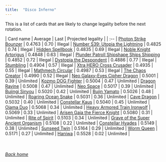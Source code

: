 ```yaml
---
title:  "Disco Inferno"
---
```


This is a list of cards that are likely to change legality before the next rotation.

| Card name | Average | Last | Projected legality |
| :-- |
[Photon Strike Bounzer](https://db.ygoprodeck.com/card/?search=Photon%20Strike%20Bounzer) | 0.4763 | 0.70 | Illegal |
[Number S39: Utopia the Lightning](https://db.ygoprodeck.com/card/?search=Number%20S39:%20Utopia%20the%20Lightning) | 0.4825 | 0.74 | Illegal |
[Hidden Spellbook](https://db.ygoprodeck.com/card/?search=Hidden%20Spellbook) | 0.4835 | 0.69 | Illegal |
[Noble Knight Artorigus](https://db.ygoprodeck.com/card/?search=Noble%20Knight%20Artorigus) | 0.4848 | 0.63 | Illegal |
[Plunder Patroll Shipshape Ships Shipping](https://db.ygoprodeck.com/card/?search=Plunder%20Patroll%20Shipshape%20Ships%20Shipping) | 0.4852 | 0.72 | Illegal |
[Dystopia the Despondent](https://db.ygoprodeck.com/card/?search=Dystopia%20the%20Despondent) | 0.4886 | 0.77 | Illegal |
[Stumbling](https://db.ygoprodeck.com/card/?search=Stumbling) | 0.4904 | 0.57 | Illegal |
[Xtra HERO Cross Crusader](https://db.ygoprodeck.com/card/?search=Xtra%20HERO%20Cross%20Crusader) | 0.4935 | 0.55 | Illegal |
[Mathmech Circular](https://db.ygoprodeck.com/card/?search=Mathmech%20Circular) | 0.4987 | 0.53 | Illegal |
[The Chaos Creator](https://db.ygoprodeck.com/card/?search=The%20Chaos%20Creator) | 0.4990 | 0.52 | Illegal |
[Neo Galaxy-Eyes Cipher Dragon](https://db.ygoprodeck.com/card/?search=Neo%20Galaxy-Eyes%20Cipher%20Dragon) | 0.5001 | 0.39 | Unlimited |
[Kozmo DOG Fighter](https://db.ygoprodeck.com/card/?search=Kozmo%20DOG%20Fighter) | 0.5004 | 0.47 | Unlimited |
[Dragon Ravine](https://db.ygoprodeck.com/card/?search=Dragon%20Ravine) | 0.5008 | 0.47 | Unlimited |
[Neo Space](https://db.ygoprodeck.com/card/?search=Neo%20Space) | 0.5017 | 0.39 | Unlimited |
[Bujingi Sinyou](https://db.ygoprodeck.com/card/?search=Bujingi%20Sinyou) | 0.5020 | 0.42 | Unlimited |
[Bujin Yamato](https://db.ygoprodeck.com/card/?search=Bujin%20Yamato) | 0.5026 | 0.48 | Unlimited |
[Roaring Ocean Snake](https://db.ygoprodeck.com/card/?search=Roaring%20Ocean%20Snake) | 0.5031 | 0.36 | Unlimited |
[Cave Dragon](https://db.ygoprodeck.com/card/?search=Cave%20Dragon) | 0.5032 | 0.40 | Unlimited |
[Constellar Kaus](https://db.ygoprodeck.com/card/?search=Constellar%20Kaus) | 0.5040 | 0.45 | Unlimited |
[Ojama Duo](https://db.ygoprodeck.com/card/?search=Ojama%20Duo) | 0.5068 | 0.34 | Unlimited |
[Heavy Armored Train Ironwolf](https://db.ygoprodeck.com/card/?search=Heavy%20Armored%20Train%20Ironwolf) | 0.5069 | 0.33 | Unlimited |
[Arisen Gaia the Fierce Knight](https://db.ygoprodeck.com/card/?search=Arisen%20Gaia%20the%20Fierce%20Knight) | 0.5080 | 0.31 | Unlimited |
[Rite of Spirit](https://db.ygoprodeck.com/card/?search=Rite%20of%20Spirit) | 0.5103 | 0.34 | Unlimited |
[Grave of the Super Ancient Organism](https://db.ygoprodeck.com/card/?search=Grave%20of%20the%20Super%20Ancient%20Organism) | 0.5108 | 0.22 | Unlimited |
[Constellar Hyades](https://db.ygoprodeck.com/card/?search=Constellar%20Hyades) | 0.5149 | 0.38 | Unlimited |
[Sunseed Twin](https://db.ygoprodeck.com/card/?search=Sunseed%20Twin) | 0.5164 | 0.29 | Unlimited |
[Worm Queen](https://db.ygoprodeck.com/card/?search=Worm%20Queen) | 0.5171 | 0.27 | Unlimited |
[Haniwa](https://db.ygoprodeck.com/card/?search=Haniwa) | 0.5528 | 0.02 | Unlimited |

<br>

###### [Back home](index)